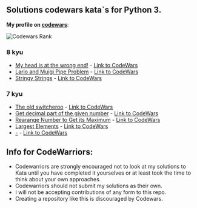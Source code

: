 ## Solutions codewars kata\`s for Python 3.

**My profile on [codewars](https://www.codewars.com/users/NikolayZaytsev)**:

![Codewars Rank](https://www.codewars.com/users/NikolayZaytsev/badges/large)

### 8 kyu
- [My head is at the wrong end!](https://github.com/ZaytsevNS/python_codewars/blob/main/8KYU/fix_the_meerkat.py) - [Link to CodeWars](https://www.codewars.com/kata/56f699cd9400f5b7d8000b55)
- [Lario and Muigi Pipe Problem](https://github.com/ZaytsevNS/python_codewars/blob/main/8KYU/pipe_fix.py) - [Link to CodeWars](https://www.codewars.com/kata/56b29582461215098d00000f)
- [Stringy Strings](https://github.com/ZaytsevNS/python_codewars/blob/main/8KYU/stringy.py) - [Link to CodeWars](https://www.codewars.com/kata/563b74ddd19a3ad462000054)

### 7 kyu
- [The old switcheroo](https://github.com/ZaytsevNS/python_codewars/blob/main/7KYU/vowel_to_index.py) - [Link to CodeWars](https://www.codewars.com/kata/55d410c492e6ed767000004f)
- [Get decimal part of the given number](https://github.com/ZaytsevNS/python_codewars/blob/main/7KYU/get_decimal.py) - [Link to CodeWars](https://www.codewars.com/kata/586e4c61aa0428f04e000069)
- [Rearange Number to Get its Maximum](https://github.com/ZaytsevNS/python_codewars/blob/main/7KYU/max_redigit.py) - [Link to CodeWars](https://www.codewars.com/kata/563700da1ac8be8f1e0000dc)
- [Largest Elements](https://github.com/ZaytsevNS/python_codewars/blob/main/7KYU/largest.py) - [Link to CodeWars](https://www.codewars.com/kata/53d32bea2f2a21f666000256)
- [-](-) - [Link to CodeWars](-)

## Info for CodeWarriors:
- Codewarriors are strongly encouraged not to look at my solutions to Kata until you have completed it yourselves or at least took the time to think about your own approaches.
- Codewarriors should not submit my solutions as their own.
- I will not be accepting contributions of any form to this repo.
- Creating a repository like this is discouraged by Codewars.
